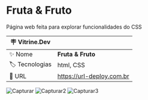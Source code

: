 # Fruta & Fruto

Página web feita para explorar funcionalidades do CSS 

| :placard: Vitrine.Dev |     |
| -------------  | --- |
| :sparkles: Nome        | **Fruta & Fruto**
| :label: Tecnologias | html, CSS 
| :rocket: URL         | https://url-deploy.com.br

<!-- Inserir imagem com a #vitrinedev ao final do link -->
![Capturar](https://github.com/LeoCeretta/Fruta-e-fruto/assets/74743013/283b1d4b-bd00-4b37-98cd-e8ab174b3581#vitrinedev)
![Capturar2](https://github.com/LeoCeretta/Fruta-e-fruto/assets/74743013/86209a4c-8602-4f38-b3d5-94078b879d05#vitrinedev)
![Capturar3](https://github.com/LeoCeretta/Fruta-e-fruto/assets/74743013/55e89e8f-9604-4681-8825-a2453a3a5e8b#vitrinedev)
